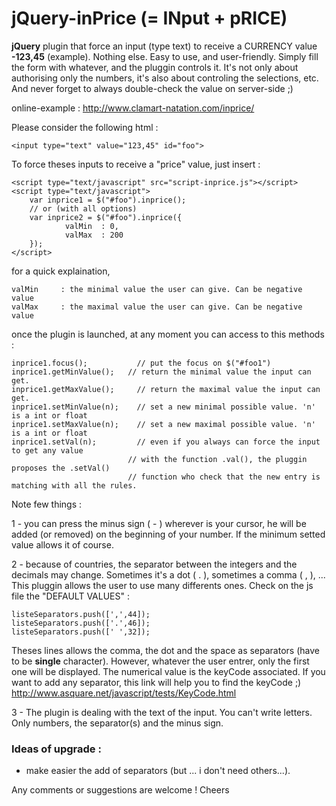 # jQuery-inPrice (= INput + pRICE)

**jQuery** plugin that force an input (type text) to receive a CURRENCY value **-123,45** (example). Nothing else. Easy to use, and user-friendly. Simply fill the form with whatever, and the pluggin controls it. It's not only about authorising only the numbers, it's also about controling the selections, etc. And never forget to always double-check the value on server-side ;)

online-example : http://www.clamart-natation.com/inprice/

Please consider the following html :

    <input type="text" value="123,45" id="foo">

To force theses inputs to receive a "price" value, just insert :

    <script type="text/javascript" src="script-inprice.js"></script>
    <script type="text/javascript">
        var inprice1 = $("#foo").inprice();
        // or (with all options)
        var inprice2 = $("#foo").inprice({
                valMin	: 0,
                valMax	: 200
        });
    </script>
for a quick explaination,

    valMin     : the minimal value the user can give. Can be negative value
    valMax     : the maximal value the user can give. Can be negative value

once the plugin is launched, at any moment you can access to this methods :

    inprice1.focus();	        // put the focus on $("#foo1")
    inprice1.getMinValue();	  // return the minimal value the input can get.
    inprice1.getMaxValue(); 	// return the maximal value the input can get.
    inprice1.setMinValue(n);	// set a new minimal possible value. 'n' is a int or float
    inprice1.setMaxValue(n);	// set a new maximal possible value. 'n' is a int or float
    inprice1.setVal(n);     	// even if you always can force the input to get any value
                              // with the function .val(), the pluggin proposes the .setVal()
                              // function who check that the new entry is matching with all the rules.

Note few things :

1 - you can press the minus sign ( - ) wherever is your cursor, he will be added (or removed) on the beginning of your number. If the minimum setted value allows it of course.

2 - because of countries, the separator between the integers and the decimals may change. Sometimes it's a dot ( . ), sometimes a comma ( , ), ... This pluggin allows the user to use many differents ones. Check on the js file the "DEFAULT VALUES" :

    listeSeparators.push([',',44]);
    listeSeparators.push(['.',46]);
    listeSeparators.push([' ',32]);

Theses lines allows the comma, the dot and the space as separators (have to be **single** character). However, whatever the user entrer, only the first one will be displayed. The numerical value is the keyCode associated. If you want to add any separator, this link will help you to find the keyCode ;) http://www.asquare.net/javascript/tests/KeyCode.html

3 - The plugin is dealing with the text of the input. You can't write letters. Only numbers, the separator(s) and the minus sign.


### Ideas of upgrade :

 - make easier the add of separators (but ... i don't need others...).

Any comments or suggestions are welcome !
Cheers
